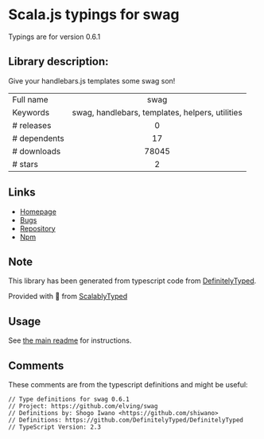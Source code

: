 
# Scala.js typings for swag

Typings are for version 0.6.1

## Library description:
Give your handlebars.js templates some swag son!

|                    |                 |
| ------------------ | :-------------: |
| Full name          | swag |
| Keywords           | swag, handlebars, templates, helpers, utilities |
| # releases         | 0 |
| # dependents       | 17 |
| # downloads        | 78045 |
| # stars            | 2 |

## Links
- [Homepage](https://github.com/elving/swag)
- [Bugs](https://github.com/elving/swag/issues)
- [Repository](https://github.com/elving/swag)
- [Npm](https://www.npmjs.com/package/swag)
    


## Note
This library has been generated from typescript code from [DefinitelyTyped](https://definitelytyped.org).

Provided with :purple_heart: from [ScalablyTyped](https://github.com/oyvindberg/ScalablyTyped)

## Usage
See [the main readme](../../readme.md) for instructions.

## Comments

These comments are from the typescript definitions and might be useful:
```
// Type definitions for swag 0.6.1
// Project: https://github.com/elving/swag
// Definitions by: Shogo Iwano <https://github.com/shiwano>
// Definitions: https://github.com/DefinitelyTyped/DefinitelyTyped
// TypeScript Version: 2.3

```

